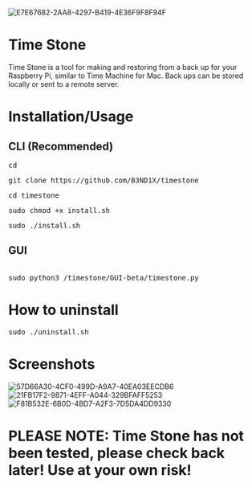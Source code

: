 ![E7E67682-2AA8-4297-B419-4E36F9F8F94F](https://user-images.githubusercontent.com/48177481/177013928-0388be36-33f4-473d-89bc-ebbc1112bbef.jpeg)
# Time Stone
Time Stone is a tool for making and restoring from a back up for your Raspberry Pi, similar to Time Machine for Mac. Back ups can be stored locally or sent to a remote server.  

# Installation/Usage

## CLI (Recommended)
<pre>
cd
</pre>
<pre>
git clone https://github.com/B3ND1X/timestone
</pre>
<pre>
cd timestone
</pre>
<pre>
sudo chmod +x install.sh
</pre>
<pre>
sudo ./install.sh
</pre>

## GUI 
<pre> 
sudo python3 /timestone/GUI-beta/timestone.py
</pre>

# How to uninstall
<pre>
sudo ./uninstall.sh
</pre>

# Screenshots

![57D66A30-4CF0-499D-A9A7-40EA03EECDB6](https://user-images.githubusercontent.com/48177481/177047358-9d6178e6-0601-46e6-bbb8-ca76a790716b.jpeg)
![21FB17F2-9871-4EFF-A044-329BFAFF5253](https://user-images.githubusercontent.com/48177481/177047359-88d84e9c-57a4-4482-9a03-9184132a0a89.jpeg)
![F81B532E-6B0D-4BD7-A2F3-7D5DA4DD9330](https://user-images.githubusercontent.com/48177481/177047360-5ba77aae-412c-48f9-82e0-7659e26dc87e.jpeg)

# PLEASE NOTE: Time Stone has not been tested, please check back later! Use at your own risk!
